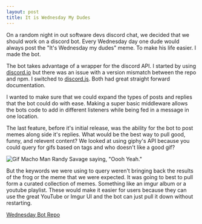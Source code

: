 ```yaml
---
layout: post
title: It is Wednesday My Dudes
---
```


On a random night in out software devs discord chat, we decided that we should work on a discord bot. Every Wednesday day one dude would always post the "It's Wednesday my dudes" meme. To make his life easier. I made the bot.

The bot takes advantage of a wrapper for the discord API. I started by using [discord.io](https://www.npmjs.com/package/discord.io) but there was an issue with a version mismatch between the repo and npm. I switched to [discord.js](https://discord.js.org/#/). Both had great straight forward documentation.

I wanted to make sure that we could expand the types of posts and replies that the bot could do with ease. Making a super basic middleware allows the bots code to add in different listeners while being fed in a message in one location.

The last feature, before it's initial release, was the ability for the bot to post memes along side it's replies. What would be the best way to pull good, funny, and relevent content? We looked at using giphy's API because you could query for gifs based on tags and who doesn't like a good gif?

![Gif Macho Man Randy Savage saying, "Oooh Yeah."](https://media.giphy.com/media/l2SpKLnUXi63DMyCQ/giphy.gif)

But the keywords we were using to query weren't bringing back the results of the frog or the meme that we were expected. It was going to best to pull form a curated collection of memes. Something like an imgur album or a youtube playlist. These would make it easier for users because they can use the great YouTube or Imgur UI and the bot can just pull it down without restarting.

[Wednesday Bot Repo ](https://github.com/brooksbecton/ItsWednesdayMyDudesDiscordBot)
